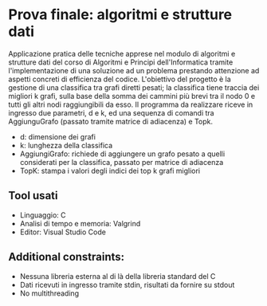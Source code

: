 # Prova finale: algoritmi e strutture dati
Applicazione pratica delle tecniche apprese nel modulo di algoritmi e strutture dati del corso di Algoritmi e Principi dell'Informatica tramite l'implementazione di una soluzione ad un problema prestando attenzione ad aspetti concreti di efficienza del codice.
L'obiettivo del progetto è la gestione di una classifica tra grafi diretti pesati; la classifica tiene traccia dei migliori k grafi, sulla base della somma dei cammini più brevi tra il nodo 0 e tutti gli altri nodi raggiungibili da esso. Il programma da realizzare riceve in ingresso due parametri, d e k, ed una sequenza di comandi tra AggiunguGrafo (passato tramite matrice di adiacenza) e Topk. 
* d: dimensione dei grafi
* k: lunghezza della classifica
* AggiungiGrafo: richiede di aggiungere un grafo pesato a quelli considerati per la classifica, passato per matrice di adiacenza
* TopK: stampa i valori degli indici dei top k grafi migliori

## Tool usati
* Linguaggio: C
* Analisi di tempo e memoria: Valgrind
* Editor: Visual Studio Code

## Additional constraints:
* Nessuna libreria esterna al di là della libreria standard del C
* Dati ricevuti in ingresso tramite stdin, risultati da fornire su stdout
* No multithreading
